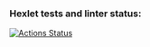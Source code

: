 ### Hexlet tests and linter status:
[![Actions Status](https://github.com/Alexandr10985/qa-auto-engineer-javascript-project-44/actions/workflows/hexlet-check.yml/badge.svg)](https://github.com/Alexandr10985/qa-auto-engineer-javascript-project-44/actions)